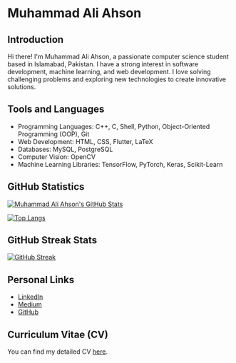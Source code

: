 # Muhammad Ali Ahson

## Introduction
Hi there! I'm Muhammad Ali Ahson, a passionate computer science student based in Islamabad, Pakistan. I have a strong interest in software development, machine learning, and web development. I love solving challenging problems and exploring new technologies to create innovative solutions.

## Tools and Languages
- Programming Languages: C++, C, Shell, Python, Object-Oriented Programming (OOP), Git
- Web Development: HTML, CSS, Flutter, LaTeX
- Databases: MySQL, PostgreSQL
- Computer Vision: OpenCV
- Machine Learning Libraries: TensorFlow, PyTorch, Keras, Scikit-Learn

## GitHub Statistics
[![Muhammad Ali Ahson's GitHub Stats](https://github-readme-stats.vercel.app/api?username=MuhammadAliAhson&show_icons=true&count_private=true&hide=contribs)](https://github.com/MuhammadAliAhson)

[![Top Langs](https://github-readme-stats.vercel.app/api/top-langs/?username=MuhammadAliAhson&layout=compact)](https://github.com/MuhammadAliAhson)

## GitHub Streak Stats
[![GitHub Streak](https://github-readme-streak-stats.herokuapp.com/?user=MuhammadAliAhson)](https://github.com/MuhammadAliAhson)

## Personal Links
- [LinkedIn](https://www.linkedin.com/in/muhammadaliahson/)
- [Medium](https://medium.com/@i212535)
- [GitHub](https://github.com/MuhammadAliAhson)

## Curriculum Vitae (CV)
You can find my detailed CV [here](./cv.pdf).
